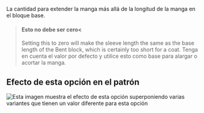 La cantidad para extender la manga más allá de la longitud de la manga en el bloque base.

> #### Esto no debe ser cero<
>
> Setting this to zero will make the sleeve length the same as the base length of the Bent block, which is certainly too short for a coat. Tenga en cuenta el valor por defecto y utilice esto como base para alargar o acortar la manga.

## Efecto de esta opción en el patrón

![Esta imagen muestra el efecto de esta opción superponiendo varias variantes que tienen un valor diferente para esta opción](bent\_sleevelengthbonus\_sample.svg "Efecto de esta opción en el patrón")
